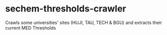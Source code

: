# sechem-thresholds-crawler
Crawls some universities' sites (HUJI, TAU, TECH & BGU) and extracts their current MED Thresholds
